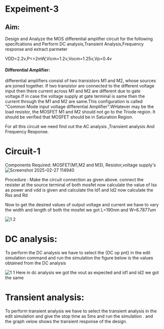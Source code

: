 # Expeiment-3

## Aim:
Design and Analyze the MOS differential amplifier circuit for the following specifcations and Perform DC analysis,Transient Analysis,Frequency response and extract parmeter

VDD=2.2v,P<=2mW,Vicm=1.2v,Vocm=1.25v,Vp=0.4v

#### Differential Amplifier:

differential amplifiers  consist of two transistors M1 and M2, whose sources are joined together. If two transistor are connected to the different voltage input then there current across M1 and M2 are different due to gate voltage.If in case the voltage supply at gate terminal is same then the current through the M1 and M2 are same.This configuration is called "Common Mode input voltage differential Amplifier".WHatever may be the load resistor, the MOSFET M1 and M2 should not go to the Triode region. It should be verified that MOSFET should be in Saturation Region.

For all this circuit we need find out the AC analysis ,Transient analysis And Frequency Response.
# Circuit-1
Components Required: MOSFET(M1,M2 and M3), Resistor,voltage supply's 
![Screenshot 2025-02-27 114940](https://github.com/user-attachments/assets/cb137296-37e7-4b93-aa88-99bb41a432fa)

Procedure :
Make the circuit connection as given above.
connect the resister at the source terminal of both mosfet 
now calculate the value of Iss as power and vdd is given
and calculate the Id1 and Id2 
now calculate the Rss and Rd 

Now to get the desired values of output voltage and current we have to vary the width and length of both the mosfet
we got L=190nm and W=6.7877um 



![1 2](https://github.com/user-attachments/assets/5282f237-db25-410c-8b19-9d7db7f8c846)



# DC analysis:


   To perform the DC analysis we have to select the {DC op pnt} in the edit simulation command and run the simulation
   the figure below is the values obtained from the DC analysis

![1 1](https://github.com/user-attachments/assets/1ab4f485-9543-42fa-9e90-4e9dc949ebcd)
Here in dc analysis we got the vout as expected and id1 and id2 we got the same 


# Transient analysis:

  To perform transient analysis we have to select the transient analysis in the edit simulation
   and give the stop time as 5ms and run the simulation .
   and the graph velow shows the transient response of the design.

   
   

